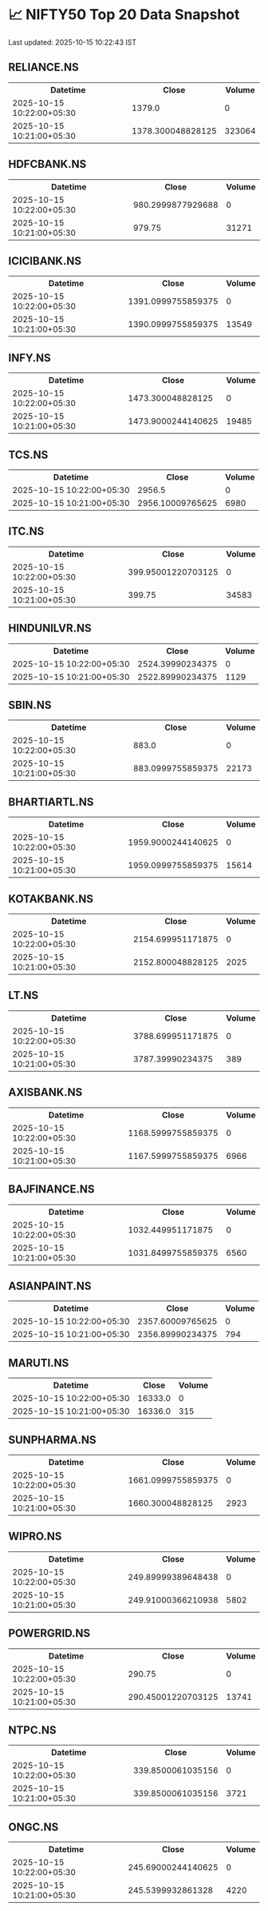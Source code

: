 # 📈 NIFTY50 Top 20 Data Snapshot

Last updated: 2025-10-15 10:22:43 IST

## RELIANCE.NS

<table>
  <tr><th>Datetime</th><th>Close</th><th>Volume</th></tr>
  <tr><td>2025-10-15 10:22:00+05:30</td><td>1379.0</td><td>0</td></tr>
  <tr><td>2025-10-15 10:21:00+05:30</td><td>1378.300048828125</td><td>323064</td></tr>
</table>

## HDFCBANK.NS

<table>
  <tr><th>Datetime</th><th>Close</th><th>Volume</th></tr>
  <tr><td>2025-10-15 10:22:00+05:30</td><td>980.2999877929688</td><td>0</td></tr>
  <tr><td>2025-10-15 10:21:00+05:30</td><td>979.75</td><td>31271</td></tr>
</table>

## ICICIBANK.NS

<table>
  <tr><th>Datetime</th><th>Close</th><th>Volume</th></tr>
  <tr><td>2025-10-15 10:22:00+05:30</td><td>1391.0999755859375</td><td>0</td></tr>
  <tr><td>2025-10-15 10:21:00+05:30</td><td>1390.0999755859375</td><td>13549</td></tr>
</table>

## INFY.NS

<table>
  <tr><th>Datetime</th><th>Close</th><th>Volume</th></tr>
  <tr><td>2025-10-15 10:22:00+05:30</td><td>1473.300048828125</td><td>0</td></tr>
  <tr><td>2025-10-15 10:21:00+05:30</td><td>1473.9000244140625</td><td>19485</td></tr>
</table>

## TCS.NS

<table>
  <tr><th>Datetime</th><th>Close</th><th>Volume</th></tr>
  <tr><td>2025-10-15 10:22:00+05:30</td><td>2956.5</td><td>0</td></tr>
  <tr><td>2025-10-15 10:21:00+05:30</td><td>2956.10009765625</td><td>6980</td></tr>
</table>

## ITC.NS

<table>
  <tr><th>Datetime</th><th>Close</th><th>Volume</th></tr>
  <tr><td>2025-10-15 10:22:00+05:30</td><td>399.95001220703125</td><td>0</td></tr>
  <tr><td>2025-10-15 10:21:00+05:30</td><td>399.75</td><td>34583</td></tr>
</table>

## HINDUNILVR.NS

<table>
  <tr><th>Datetime</th><th>Close</th><th>Volume</th></tr>
  <tr><td>2025-10-15 10:22:00+05:30</td><td>2524.39990234375</td><td>0</td></tr>
  <tr><td>2025-10-15 10:21:00+05:30</td><td>2522.89990234375</td><td>1129</td></tr>
</table>

## SBIN.NS

<table>
  <tr><th>Datetime</th><th>Close</th><th>Volume</th></tr>
  <tr><td>2025-10-15 10:22:00+05:30</td><td>883.0</td><td>0</td></tr>
  <tr><td>2025-10-15 10:21:00+05:30</td><td>883.0999755859375</td><td>22173</td></tr>
</table>

## BHARTIARTL.NS

<table>
  <tr><th>Datetime</th><th>Close</th><th>Volume</th></tr>
  <tr><td>2025-10-15 10:22:00+05:30</td><td>1959.9000244140625</td><td>0</td></tr>
  <tr><td>2025-10-15 10:21:00+05:30</td><td>1959.0999755859375</td><td>15614</td></tr>
</table>

## KOTAKBANK.NS

<table>
  <tr><th>Datetime</th><th>Close</th><th>Volume</th></tr>
  <tr><td>2025-10-15 10:22:00+05:30</td><td>2154.699951171875</td><td>0</td></tr>
  <tr><td>2025-10-15 10:21:00+05:30</td><td>2152.800048828125</td><td>2025</td></tr>
</table>

## LT.NS

<table>
  <tr><th>Datetime</th><th>Close</th><th>Volume</th></tr>
  <tr><td>2025-10-15 10:22:00+05:30</td><td>3788.699951171875</td><td>0</td></tr>
  <tr><td>2025-10-15 10:21:00+05:30</td><td>3787.39990234375</td><td>389</td></tr>
</table>

## AXISBANK.NS

<table>
  <tr><th>Datetime</th><th>Close</th><th>Volume</th></tr>
  <tr><td>2025-10-15 10:22:00+05:30</td><td>1168.5999755859375</td><td>0</td></tr>
  <tr><td>2025-10-15 10:21:00+05:30</td><td>1167.5999755859375</td><td>6966</td></tr>
</table>

## BAJFINANCE.NS

<table>
  <tr><th>Datetime</th><th>Close</th><th>Volume</th></tr>
  <tr><td>2025-10-15 10:22:00+05:30</td><td>1032.449951171875</td><td>0</td></tr>
  <tr><td>2025-10-15 10:21:00+05:30</td><td>1031.8499755859375</td><td>6560</td></tr>
</table>

## ASIANPAINT.NS

<table>
  <tr><th>Datetime</th><th>Close</th><th>Volume</th></tr>
  <tr><td>2025-10-15 10:22:00+05:30</td><td>2357.60009765625</td><td>0</td></tr>
  <tr><td>2025-10-15 10:21:00+05:30</td><td>2356.89990234375</td><td>794</td></tr>
</table>

## MARUTI.NS

<table>
  <tr><th>Datetime</th><th>Close</th><th>Volume</th></tr>
  <tr><td>2025-10-15 10:22:00+05:30</td><td>16333.0</td><td>0</td></tr>
  <tr><td>2025-10-15 10:21:00+05:30</td><td>16336.0</td><td>315</td></tr>
</table>

## SUNPHARMA.NS

<table>
  <tr><th>Datetime</th><th>Close</th><th>Volume</th></tr>
  <tr><td>2025-10-15 10:22:00+05:30</td><td>1661.0999755859375</td><td>0</td></tr>
  <tr><td>2025-10-15 10:21:00+05:30</td><td>1660.300048828125</td><td>2923</td></tr>
</table>

## WIPRO.NS

<table>
  <tr><th>Datetime</th><th>Close</th><th>Volume</th></tr>
  <tr><td>2025-10-15 10:22:00+05:30</td><td>249.89999389648438</td><td>0</td></tr>
  <tr><td>2025-10-15 10:21:00+05:30</td><td>249.91000366210938</td><td>5802</td></tr>
</table>

## POWERGRID.NS

<table>
  <tr><th>Datetime</th><th>Close</th><th>Volume</th></tr>
  <tr><td>2025-10-15 10:22:00+05:30</td><td>290.75</td><td>0</td></tr>
  <tr><td>2025-10-15 10:21:00+05:30</td><td>290.45001220703125</td><td>13741</td></tr>
</table>

## NTPC.NS

<table>
  <tr><th>Datetime</th><th>Close</th><th>Volume</th></tr>
  <tr><td>2025-10-15 10:22:00+05:30</td><td>339.8500061035156</td><td>0</td></tr>
  <tr><td>2025-10-15 10:21:00+05:30</td><td>339.8500061035156</td><td>3721</td></tr>
</table>

## ONGC.NS

<table>
  <tr><th>Datetime</th><th>Close</th><th>Volume</th></tr>
  <tr><td>2025-10-15 10:22:00+05:30</td><td>245.69000244140625</td><td>0</td></tr>
  <tr><td>2025-10-15 10:21:00+05:30</td><td>245.5399932861328</td><td>4220</td></tr>
</table>

